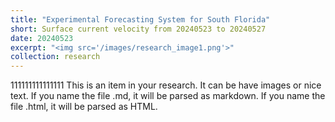 ```yaml
---
title: "Experimental Forecasting System for South Florida"
short: Surface current velocity from 20240523 to 20240527
date: 20240523
excerpt: "<img src='/images/research_image1.png'>"
collection: research
---
```


111111111111111
This is an item in your research. It can be have images or nice text. If you name the file .md, it will be parsed as markdown. If you name the file .html, it will be parsed as HTML. 
